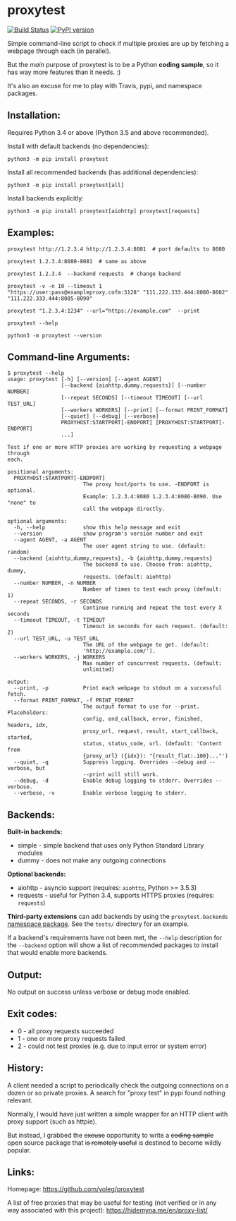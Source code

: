 # proxytest

[![Build Status](https://travis-ci.org/yoleg/proxytest.svg?branch=master)](https://travis-ci.org/yoleg/proxytest)
[![PyPI version](https://badge.fury.io/py/proxytest.svg)](https://badge.fury.io/py/proxytest)

Simple command-line script to check if multiple proxies are up by fetching a webpage through each (in parallel).

But the *main* purpose of proxytest is to be a Python **coding sample**, so it has way more features than it needs. :)

It's also an excuse for me to play with Travis, pypi, and namespace packages.

## Installation:

Requires Python 3.4 or above (Python 3.5 and above recommended).

Install with default backends (no dependencies):

```
python3 -m pip install proxytest
```

Install all recommended backends (has additional dependencies):

```
python3 -m pip install proxytest[all]
```

Install backends explicitly:

```
python3 -m pip install proxytest[aiohttp] proxytest[requests]
```


## Examples:

```
proxytest http://1.2.3.4 http://1.2.3.4:8081  # port defaults to 8080

proxytest 1.2.3.4:8080-8081  # same as above

proxytest 1.2.3.4  --backend requests  # change backend

proxytest -v -n 10 --timeout 1 "https://user:pass@exampleproxy.cofm:3128" "111.222.333.444:8080-8082" "111.222.333.444:8085-8090"

proxytest "1.2.3.4:1234" --url="https://example.com"  --print

proxytest --help

python3 -m proxytest --version
```

## Command-line Arguments:

```
$ proxytest --help
usage: proxytest [-h] [--version] [--agent AGENT]
                 [--backend {aiohttp,dummy,requests}] [--number NUMBER]
                 [--repeat SECONDS] [--timeout TIMEOUT] [--url TEST_URL]
                 [--workers WORKERS] [--print] [--format PRINT_FORMAT]
                 [--quiet] [--debug] [--verbose]
                 PROXYHOST:STARTPORT[-ENDPORT] [PROXYHOST:STARTPORT[-ENDPORT]
                 ...]

Test if one or more HTTP proxies are working by requesting a webpage through
each.

positional arguments:
  PROXYHOST:STARTPORT[-ENDPORT]
                        The proxy host/ports to use. -ENDPORT is optional.
                        Example: 1.2.3.4:8080 1.2.3.4:8080-8090. Use "none" to
                        call the webpage directly.

optional arguments:
  -h, --help            show this help message and exit
  --version             show program's version number and exit
  --agent AGENT, -a AGENT
                        The user agent string to use. (default: random)
  --backend {aiohttp,dummy,requests}, -b {aiohttp,dummy,requests}
                        The backend to use. Choose from: aiohttp, dummy,
                        requests. (default: aiohttp)
  --number NUMBER, -n NUMBER
                        Number of times to test each proxy (default: 1)
  --repeat SECONDS, -r SECONDS
                        Continue running and repeat the test every X seconds
  --timeout TIMEOUT, -t TIMEOUT
                        Timeout in seconds for each request. (default: 2)
  --url TEST_URL, -u TEST_URL
                        The URL of the webpage to get. (default:
                        'http://example.com/').
  --workers WORKERS, -j WORKERS
                        Max number of concurrent requests. (default:
                        unlimited)

output:
  --print, -p           Print each webpage to stdout on a successful fetch.
  --format PRINT_FORMAT, -f PRINT_FORMAT
                        The output format to use for --print. Placeholders:
                        config, end_callback, error, finished, headers, idx,
                        proxy_url, request, result, start_callback, started,
                        status, status_code, url. (default: 'Content from
                        {proxy_url} ({idx}): "{result_flat:.100}..."')
  --quiet, -q           Suppress logging. Overrides --debug and --verbose, but
                        --print will still work.
  --debug, -d           Enable debug logging to stderr. Overrides --verbose.
  --verbose, -v         Enable verbose logging to stderr.

```

## Backends:

**Built-in backends:**

* simple - simple backend that uses only Python Standard Library modules
* dummy - does not make any outgoing connections

**Optional backends:**
* aiohttp - asyncio support (requires: `aiohttp`, Python >= 3.5.3)
* requests - useful for Python 3.4, supports HTTPS proxies (requires: `requests`)

**Third-party extensions** can add backends by using the `proxytest.backends` [namespace package](https://packaging.python.org/guides/packaging-namespace-packages/). See the `tests/` directory for an example.

If a backend's requirements have not been met, the `--help` description for the `--backend` option will show a list of recommended packages to install that would enable more backends.

## Output:

No output on success unless verbose or debug mode enabled.

## Exit codes:

* 0 - all proxy requests succeeded
* 1 - one or more proxy requests failed
* 2 - could not test proxies (e.g. due to input error or system error)

## History:

A client needed a script to periodically check the outgoing connections on a dozen or so private proxies. A search for "proxy test" in pypi found nothing relevant.
  
Normally, I would have just written a simple wrapper for an HTTP client with proxy support (such as httpie).

But instead, I grabbed the ~~excuse~~ opportunity to write a ~~coding sample~~ open source package that ~~is remotely useful~~ is destined to become wildly popular.

## Links:

Homepage: https://github.com/yoleg/proxytest

A list of free proxies that may be useful for testing (not verified or in any way associated with this project): https://hidemyna.me/en/proxy-list/
